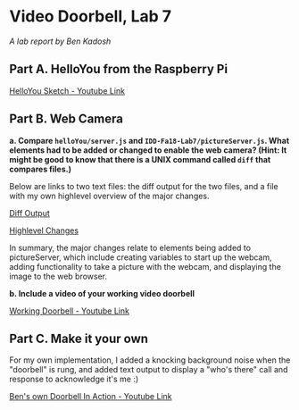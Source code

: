 # Video Doorbell, Lab 7

*A lab report by Ben Kadosh*


## Part A. HelloYou from the Raspberry Pi

[HelloYou Sketch - Youtube Link](https://www.youtube.com/watch?v=FlI-6Wrdn8Y&feature=youtu.be)


## Part B. Web Camera

**a. Compare `helloYou/server.js` and `IDD-Fa18-Lab7/pictureServer.js`. What elements had to be added or changed to enable the web camera? (Hint: It might be good to know that there is a UNIX command called `diff` that compares files.)**

Below are links to two text files: the diff output for the two files, and a file with my own highlevel overview of the major changes. 


[Diff Output](https://github.com/BenKadosh1/IDD-Fa19-Lab7/blob/master/Diff%20output.txt)

[Highlevel Changes](https://github.com/BenKadosh1/IDD-Fa19-Lab7/blob/master/Changes.txt)


In summary, the major changes relate to elements being added to pictureServer, which include creating variables to start up the webcam, adding functionality to take a picture with the webcam, and displaying the image to the web browser.

**b. Include a video of your working video doorbell**

[Working Doorbell - Youtube Link](https://www.youtube.com/watch?v=5QJP0RMQwsg&feature=youtu.be)

## Part C. Make it your own

For my own implementation, I added a knocking background noise when the "doorbell" is rung, and added text output to display a "who's there" call and response to acknowledge it's me :)

[Ben's own Doorbell In Action - Youtube Link](https://www.youtube.com/watch?v=z7ilJE84-MM&feature=youtu.be)
